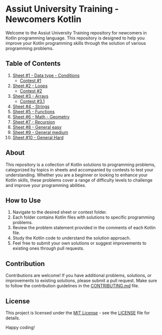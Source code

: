 # Assiut University Training - Newcomers Kotlin

Welcome to the Assiut University Training repository for newcomers in Kotlin programming language. This repository is designed to help you improve your Kotlin programming skills through the solution of various programming problems.

## Table of Contents
1. [Sheet #1 - Data type - Conditions](./Sheet%20%231%20(Data%20type%20-%20Conditions))
   - [Contest #1](./Contest%20%231)
2. [Sheet #2 - Loops](./Sheet%20%232%20(Loops))
   - [Contest #2](./Contest%20%232)
3. [Sheet #3 - Arrays](./Sheet%20%233%20(Arrays))
   - [Contest #3.1](./Contest%20%233.1)
4. [Sheet #4 - Strings](./Sheet%20%234%20(Strings))
5. [Sheet #5 - Functions](./Sheet%20%235%20(Functions))
6. [Sheet #6 - Math - Geometry](./Sheet%20%236%20(Math%20-%20Geometry))
7. [Sheet #7 - Recursion](./Sheet%20%237%20(Recursion))
8. [Sheet #8 - General easy](./Sheet%20%238%20(General%20easy))
9. [Sheet #9 - General medium](./Sheet%20%239%20(General%20medium))
10. [Sheet #10 - General Hard](./Sheet%20%2310%20(General%20Hard))

## About
This repository is a collection of Kotlin solutions to programming problems, categorized by topics in sheets and accompanied by contests to test your understanding. Whether you are a beginner or looking to enhance your Kotlin skills, these problems cover a range of difficulty levels to challenge and improve your programming abilities.

## How to Use
1. Navigate to the desired sheet or contest folder.
2. Each folder contains Kotlin files with solutions to specific programming problems.
3. Review the problem statement provided in the comments of each Kotlin file.
4. Study the Kotlin code to understand the solution approach.
5. Feel free to submit your own solutions or suggest improvements to existing ones through pull requests.

## Contribution
Contributions are welcome! If you have additional problems, solutions, or improvements to existing solutions, please submit a pull request. Make sure to follow the contribution guidelines in the [CONTRIBUTING.md](./CONTRIBUTING.md) file.

## License
This project is licensed under the [MIT License](./LICENSE) - see the [LICENSE](./LICENSE) file for details.

Happy coding!
